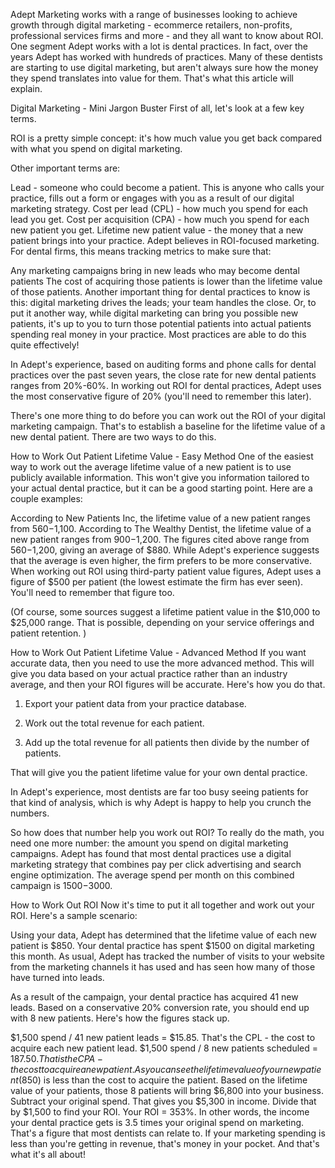 

Adept Marketing works with a range of businesses looking to achieve growth through digital marketing - ecommerce retailers, non-profits, professional services firms and more - and they all want to know about ROI.
One segment Adept works with a lot is dental practices. In fact, over the years Adept has worked with hundreds of practices. Many of these dentists are starting to use digital marketing, but aren't always sure how the money they spend translates into value for them. That's what this article will explain.

Digital Marketing - Mini Jargon Buster
First of all, let's look at a few key terms.

ROI is a pretty simple concept: it's how much value you get back compared with what you spend on digital marketing.

Other important terms are:

Lead - someone who could become a patient. This is anyone who calls your practice, fills out a form or engages with you as a result of our digital marketing strategy.
Cost per lead (CPL) - how much you spend for each lead you get.
Cost per acquisition (CPA) - how much you spend for each new patient you get.
Lifetime new patient value - the money that a new patient brings into your practice.
Adept believes in ROI-focused marketing. For dental firms, this means tracking metrics to make sure that:

Any marketing campaigns bring in new leads who may become dental patients
The cost of acquiring those patients is lower than the lifetime value of those patients.
Another important thing for dental practices to know is this: digital marketing drives the leads; your team handles the close. Or, to put it another way, while digital marketing can bring you possible new patients, it's up to you to turn those potential patients into actual patients spending real money in your practice. Most practices are able to do this quite effectively!

In Adept's experience, based on auditing forms and phone calls for dental practices over the past seven years, the close rate for new dental patients ranges from 20%-60%. In working out ROI for dental practices, Adept uses the most conservative figure of 20% (you'll need to remember this later).

There's one more thing to do before you can work out the ROI of your digital marketing campaign. That's to establish a baseline for the lifetime value of a new dental patient. There are two ways to do this.

How to Work Out Patient Lifetime Value - Easy Method
One of the easiest way to work out the average lifetime value of a new patient is to use publicly available information. This won't give you information tailored to your actual dental practice, but it can be a good starting point. Here are a couple examples:

According to New Patients Inc, the lifetime value of a new patient ranges from $560-$1,100.
According to The Wealthy Dentist, the lifetime value of a new patient ranges from $900-$1,200.
The figures cited above range from $560-$1,200, giving an average of $880. While Adept's experience suggests that the average is even higher, the firm prefers to be more conservative. When working out ROI using third-party patient value figures, Adept uses a figure of $500 per patient (the lowest estimate the firm has ever seen). You'll need to remember that figure too.

(Of course, some sources suggest a lifetime patient value in the $10,000 to $25,000 range. That is possible, depending on your service offerings and patient retention. )

How to Work Out Patient Lifetime Value - Advanced Method
If you want accurate data, then you need to use the more advanced method. This will give you data based on your actual practice rather than an industry average, and then your ROI figures will be accurate. Here's how you do that.

1. Export your patient data from your practice database.

2. Work out the total revenue for each patient.

3. Add up the total revenue for all patients then divide by the number of patients.

That will give you the patient lifetime value for your own dental practice.

In Adept's experience, most dentists are far too busy seeing patients for that kind of analysis, which is why Adept is happy to help you crunch the numbers.

So how does that number help you work out ROI? To really do the math, you need one more number: the amount you spend on digital marketing campaigns. Adept has found that most dental practices use a digital marketing strategy that combines pay per click advertising and search engine optimization. The average spend per month on this combined campaign is $1500-$3000.

How to Work Out ROI
Now it's time to put it all together and work out your ROI. Here's a sample scenario:

Using your data, Adept has determined that the lifetime value of each new patient is $850. Your dental practice has spent $1500 on digital marketing this month. As usual, Adept has tracked the number of visits to your website from the marketing channels it has used and has seen how many of those have turned into leads.

As a result of the campaign, your dental practice has acquired 41 new leads. Based on a conservative 20% conversion rate, you should end up with 8 new patients. Here's how the figures stack up.

$1,500 spend / 41 new patient leads = $15.85. That's the CPL - the cost to acquire each new patient lead.
$1,500 spend / 8 new patients scheduled = $187.50. That is the CPA - the cost to acquire a new patient. As you can see the lifetime value of your new patient ($850) is less than the cost to acquire the patient.
Based on the lifetime value of your patients, those 8 patients will bring $6,800 into your business.
Subtract your original spend. That gives you $5,300 in income.
Divide that by $1,500 to find your ROI.
Your ROI = 353%. In other words, the income your dental practice gets is 3.5 times your original spend on marketing.
That's a figure that most dentists can relate to. If your marketing spending is less than you're getting in revenue, that's money in your pocket. And that's what it's all about!
